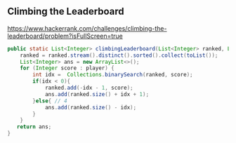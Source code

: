 ## Climbing the Leaderboard

https://www.hackerrank.com/challenges/climbing-the-leaderboard/problem?isFullScreen=true

```java
public static List<Integer> climbingLeaderboard(List<Integer> ranked, List<Integer> player) {
    ranked = ranked.stream().distinct().sorted().collect(toList());
    List<Integer> ans = new ArrayList<>(); 
    for (Integer score : player) {
        int idx =  Collections.binarySearch(ranked, score); 
        if(idx < 0){ 
            ranked.add(-idx - 1, score); 
            ans.add(ranked.size() + idx + 1); 
        }else{ // 4
            ans.add(ranked.size() - idx);
        }
    }
   return ans;
}
```
